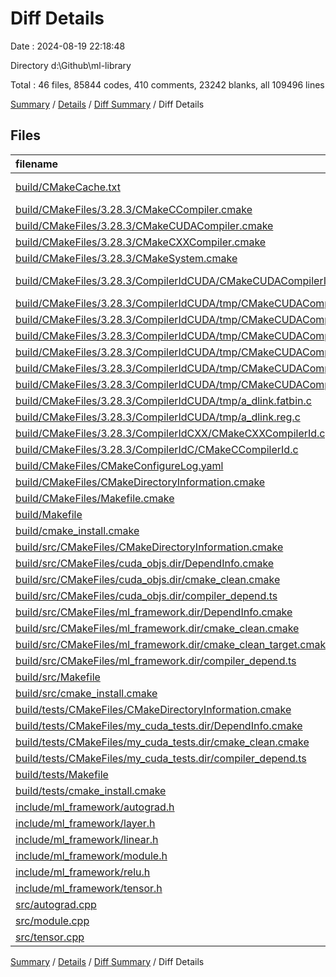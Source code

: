 # Diff Details

Date : 2024-08-19 22:18:48

Directory d:\\Github\\ml-library

Total : 46 files,  85844 codes, 410 comments, 23242 blanks, all 109496 lines

[Summary](results.md) / [Details](details.md) / [Diff Summary](diff.md) / Diff Details

## Files
| filename | language | code | comment | blank | total |
| :--- | :--- | ---: | ---: | ---: | ---: |
| [build/CMakeCache.txt](/build/CMakeCache.txt) | CMake Cache | 636 | 0 | 148 | 784 |
| [build/CMakeFiles/3.28.3/CMakeCCompiler.cmake](/build/CMakeFiles/3.28.3/CMakeCCompiler.cmake) | CMake | 57 | 0 | 18 | 75 |
| [build/CMakeFiles/3.28.3/CMakeCUDACompiler.cmake](/build/CMakeFiles/3.28.3/CMakeCUDACompiler.cmake) | CMake | 60 | 0 | 17 | 77 |
| [build/CMakeFiles/3.28.3/CMakeCXXCompiler.cmake](/build/CMakeFiles/3.28.3/CMakeCXXCompiler.cmake) | CMake | 66 | 0 | 20 | 86 |
| [build/CMakeFiles/3.28.3/CMakeSystem.cmake](/build/CMakeFiles/3.28.3/CMakeSystem.cmake) | CMake | 10 | 0 | 6 | 16 |
| [build/CMakeFiles/3.28.3/CompilerIdCUDA/CMakeCUDACompilerId.cu](/build/CMakeFiles/3.28.3/CompilerIdCUDA/CMakeCUDACompilerId.cu) | CUDA C++ | 337 | 28 | 104 | 469 |
| [build/CMakeFiles/3.28.3/CompilerIdCUDA/tmp/CMakeCUDACompilerId.cpp1.ii](/build/CMakeFiles/3.28.3/CompilerIdCUDA/tmp/CMakeCUDACompilerId.cpp1.ii) | C++ | 23,626 | 0 | 11,471 | 35,097 |
| [build/CMakeFiles/3.28.3/CompilerIdCUDA/tmp/CMakeCUDACompilerId.cpp4.ii](/build/CMakeFiles/3.28.3/CompilerIdCUDA/tmp/CMakeCUDACompilerId.cpp4.ii) | C++ | 22,352 | 0 | 10,832 | 33,184 |
| [build/CMakeFiles/3.28.3/CompilerIdCUDA/tmp/CMakeCUDACompilerId.cudafe1.c](/build/CMakeFiles/3.28.3/CompilerIdCUDA/tmp/CMakeCUDACompilerId.cudafe1.c) | C | 27 | 0 | 9 | 36 |
| [build/CMakeFiles/3.28.3/CompilerIdCUDA/tmp/CMakeCUDACompilerId.cudafe1.cpp](/build/CMakeFiles/3.28.3/CompilerIdCUDA/tmp/CMakeCUDACompilerId.cudafe1.cpp) | C++ | 35,353 | 0 | 4 | 35,357 |
| [build/CMakeFiles/3.28.3/CompilerIdCUDA/tmp/CMakeCUDACompilerId.cudafe1.stub.c](/build/CMakeFiles/3.28.3/CompilerIdCUDA/tmp/CMakeCUDACompilerId.cudafe1.stub.c) | C | 14 | 0 | 2 | 16 |
| [build/CMakeFiles/3.28.3/CompilerIdCUDA/tmp/CMakeCUDACompilerId.fatbin.c](/build/CMakeFiles/3.28.3/CompilerIdCUDA/tmp/CMakeCUDACompilerId.fatbin.c) | C | 60 | 0 | 1 | 61 |
| [build/CMakeFiles/3.28.3/CompilerIdCUDA/tmp/a_dlink.fatbin.c](/build/CMakeFiles/3.28.3/CompilerIdCUDA/tmp/a_dlink.fatbin.c) | C | 55 | 0 | 1 | 56 |
| [build/CMakeFiles/3.28.3/CompilerIdCUDA/tmp/a_dlink.reg.c](/build/CMakeFiles/3.28.3/CompilerIdCUDA/tmp/a_dlink.reg.c) | C | 1 | 0 | 1 | 2 |
| [build/CMakeFiles/3.28.3/CompilerIdCXX/CMakeCXXCompilerId.cpp](/build/CMakeFiles/3.28.3/CompilerIdCXX/CMakeCXXCompilerId.cpp) | C++ | 659 | 63 | 148 | 870 |
| [build/CMakeFiles/3.28.3/CompilerIdC/CMakeCCompilerId.c](/build/CMakeFiles/3.28.3/CompilerIdC/CMakeCCompilerId.c) | C | 670 | 61 | 150 | 881 |
| [build/CMakeFiles/CMakeConfigureLog.yaml](/build/CMakeFiles/CMakeConfigureLog.yaml) | YAML | 1,043 | 40 | 46 | 1,129 |
| [build/CMakeFiles/CMakeDirectoryInformation.cmake](/build/CMakeFiles/CMakeDirectoryInformation.cmake) | CMake | 12 | 0 | 5 | 17 |
| [build/CMakeFiles/Makefile.cmake](/build/CMakeFiles/Makefile.cmake) | CMake | 163 | 0 | 6 | 169 |
| [build/Makefile](/build/Makefile) | Makefile | 83 | 53 | 47 | 183 |
| [build/cmake_install.cmake](/build/cmake_install.cmake) | CMake | 51 | 0 | 11 | 62 |
| [build/src/CMakeFiles/CMakeDirectoryInformation.cmake](/build/src/CMakeFiles/CMakeDirectoryInformation.cmake) | CMake | 12 | 0 | 5 | 17 |
| [build/src/CMakeFiles/cuda_objs.dir/DependInfo.cmake](/build/src/CMakeFiles/cuda_objs.dir/DependInfo.cmake) | CMake | 17 | 0 | 7 | 24 |
| [build/src/CMakeFiles/cuda_objs.dir/cmake_clean.cmake](/build/src/CMakeFiles/cuda_objs.dir/cmake_clean.cmake) | CMake | 8 | 0 | 2 | 10 |
| [build/src/CMakeFiles/cuda_objs.dir/compiler_depend.ts](/build/src/CMakeFiles/cuda_objs.dir/compiler_depend.ts) | TypeScript | 2 | 0 | 1 | 3 |
| [build/src/CMakeFiles/ml_framework.dir/DependInfo.cmake](/build/src/CMakeFiles/ml_framework.dir/DependInfo.cmake) | CMake | 18 | 0 | 7 | 25 |
| [build/src/CMakeFiles/ml_framework.dir/cmake_clean.cmake](/build/src/CMakeFiles/ml_framework.dir/cmake_clean.cmake) | CMake | 12 | 0 | 2 | 14 |
| [build/src/CMakeFiles/ml_framework.dir/cmake_clean_target.cmake](/build/src/CMakeFiles/ml_framework.dir/cmake_clean_target.cmake) | CMake | 3 | 0 | 1 | 4 |
| [build/src/CMakeFiles/ml_framework.dir/compiler_depend.ts](/build/src/CMakeFiles/ml_framework.dir/compiler_depend.ts) | TypeScript | 2 | 0 | 1 | 3 |
| [build/src/Makefile](/build/src/Makefile) | Makefile | 134 | 56 | 62 | 252 |
| [build/src/cmake_install.cmake](/build/src/cmake_install.cmake) | CMake | 37 | 0 | 8 | 45 |
| [build/tests/CMakeFiles/CMakeDirectoryInformation.cmake](/build/tests/CMakeFiles/CMakeDirectoryInformation.cmake) | CMake | 12 | 0 | 5 | 17 |
| [build/tests/CMakeFiles/my_cuda_tests.dir/DependInfo.cmake](/build/tests/CMakeFiles/my_cuda_tests.dir/DependInfo.cmake) | CMake | 19 | 0 | 7 | 26 |
| [build/tests/CMakeFiles/my_cuda_tests.dir/cmake_clean.cmake](/build/tests/CMakeFiles/my_cuda_tests.dir/cmake_clean.cmake) | CMake | 14 | 0 | 2 | 16 |
| [build/tests/CMakeFiles/my_cuda_tests.dir/compiler_depend.ts](/build/tests/CMakeFiles/my_cuda_tests.dir/compiler_depend.ts) | TypeScript | 2 | 0 | 1 | 3 |
| [build/tests/Makefile](/build/tests/Makefile) | Makefile | 125 | 53 | 59 | 237 |
| [build/tests/cmake_install.cmake](/build/tests/cmake_install.cmake) | CMake | 37 | 0 | 8 | 45 |
| [include/ml_framework/autograd.h](/include/ml_framework/autograd.h) | C++ | 47 | 17 | 11 | 75 |
| [include/ml_framework/layer.h](/include/ml_framework/layer.h) | C++ | 23 | 1 | 3 | 27 |
| [include/ml_framework/linear.h](/include/ml_framework/linear.h) | C++ | 0 | 1 | 0 | 1 |
| [include/ml_framework/module.h](/include/ml_framework/module.h) | C++ | -5 | 3 | 0 | -2 |
| [include/ml_framework/relu.h](/include/ml_framework/relu.h) | C++ | -1 | 0 | 0 | -1 |
| [include/ml_framework/tensor.h](/include/ml_framework/tensor.h) | C++ | 3 | 1 | -1 | 3 |
| [src/autograd.cpp](/src/autograd.cpp) | C++ | 4 | 0 | 1 | 5 |
| [src/module.cpp](/src/module.cpp) | C++ | -34 | 34 | 0 | 0 |
| [src/tensor.cpp](/src/tensor.cpp) | C++ | 18 | -1 | 3 | 20 |

[Summary](results.md) / [Details](details.md) / [Diff Summary](diff.md) / Diff Details